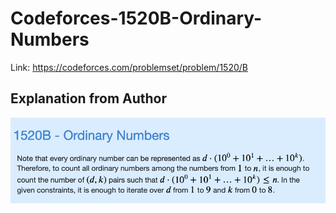 # Codeforces-1520B-Ordinary-Numbers
Link: https://codeforces.com/problemset/problem/1520/B
## Explanation from Author
![](vis.png)
